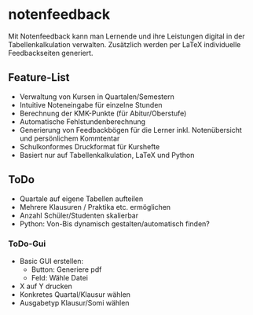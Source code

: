 # notenfeedback

Mit Notenfeedback kann man Lernende und ihre Leistungen digital in der Tabellenkalkulation verwalten. Zusätzlich werden per LaTeX individuelle Feedbackseiten generiert. 

## Feature-List
* Verwaltung von Kursen in Quartalen/Semestern
* Intuitive Noteneingabe für einzelne Stunden
* Berechnung der KMK-Punkte (für Abitur/Oberstufe)
* Automatische Fehlstundenberechnung
* Generierung von Feedbackbögen für die Lerner inkl. Notenübersicht und persönlichem Kommtentar
* Schulkonformes Druckformat für Kurshefte
* Basiert nur auf Tabellenkalkulation, LaTeX und Python

## ToDo
* Quartale auf eigene Tabellen aufteilen
* Mehrere Klausuren / Praktika etc. ermöglichen
* Anzahl Schüler/Studenten skalierbar
* Python: Von-Bis dynamisch gestalten/automatisch finden?

### ToDo-Gui
* Basic GUI erstellen:
  * Button: Generiere pdf
  * Feld: Wähle Datei
* X auf Y drucken
* Konkretes Quartal/Klausur wählen
* Ausgabetyp Klausur/Somi wählen
